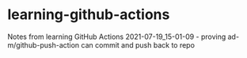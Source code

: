# learning-github-actions
Notes from learning GitHub Actions
2021-07-19_15-01-09 - proving ad-m/github-push-action can commit and push back to repo
